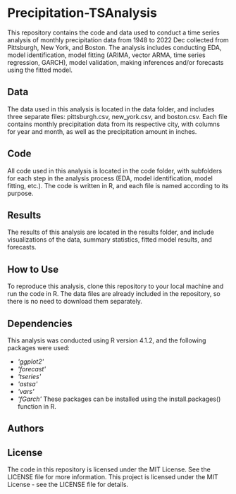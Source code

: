 # Precipitation-TSAnalysis
This repository contains the code and data used to conduct a time series analysis of monthly precipitation data from 1948 to 2022 Dec collected from Pittsburgh, New York, and Boston. The analysis includes conducting EDA, model identification, model fitting (ARIMA, vector ARMA, time series regression, GARCH), model validation, making inferences and/or forecasts using the fitted model.

## Data
The data used in this analysis is located in the data folder, and includes three separate files: pittsburgh.csv, new_york.csv, and boston.csv. Each file contains monthly precipitation data from its respective city, with columns for year and month, as well as the precipitation amount in inches.

## Code
All code used in this analysis is located in the code folder, with subfolders for each step in the analysis process (EDA, model identification, model fitting, etc.). The code is written in R, and each file is named according to its purpose.

## Results
The results of this analysis are located in the results folder, and include visualizations of the data, summary statistics, fitted model results, and forecasts.

## How to Use
To reproduce this analysis, clone this repository to your local machine and run the code in R. The data files are already included in the repository, so there is no need to download them separately.

## Dependencies
This analysis was conducted using R version 4.1.2, and the following packages were used:

+ _'ggplot2'_
+ _'forecast'_
+ _'tseries'_
+ _'astsa'_
+ _'vars'_
+ _'fGarch'_
These packages can be installed using the install.packages() function in R.

## Authors


## License
The code in this repository is licensed under the MIT License. See the LICENSE file for more information.
This project is licensed under the MIT License - see the LICENSE file for details.
